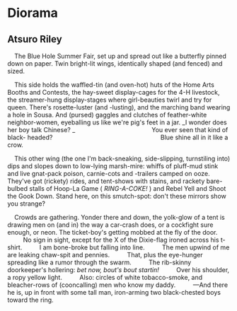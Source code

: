 # Diorama
## Atsuro Riley
    The Blue Hole Summer Fair, set up and spread out like a butterfly pinned
down on paper. Twin bright-lit wings, identically shaped (and fenced) and
sized.

    This side holds the waffled-tin (and oven-hot) huts of the Home Arts
Booths and Contests, the hay-sweet display-cages for the 4-H livestock, the
streamer-hung display-stages where girl-beauties twirl and try for queen.
There's rosette-luster (and -lusting), and the marching band wearing a hole in
Sousa. And (pursed) gaggles and clutches of feather-white neighbor-women,
eyeballing us like we're pig's feet in a jar.
_I wonder does her boy talk Chinese?
_
                                           You ever seen that kind of black-
headed?
                                                             Blue shine all in
it like a crow.

    This other wing (the one I'm back-sneaking, side-slipping, turnstiling
into) dips and slopes down to low-lying marsh-mire: whiffs of pluff-mud stink
and live gnat-pack poison, carnie-cots and -trailers camped on ooze. They've
got (rickety) rides, and tent-shows with stains, and rackety bare-bulbed
stalls of Hoop-La Game ( _RING-A-COKE!_ ) and Rebel Yell and Shoot the Gook
Down. Stand here, on this smutch-spot: don't these mirrors show you strange?

    Crowds are gathering. Yonder there and down, the yolk-glow of a tent is
drawing men on (and in) the way a car-crash does, or a cockfight sure enough,
or neon. The ticket-boy's getting mobbed at the fly of the door.
         No sign in sight, except for the X of the Dixie-flag ironed across
his t-shirt.
         I am bone-broke but falling into line.
         The men upwind of me are leaking chaw-spit and pennies.
         That, plus the eye-hunger spreading like a rumor through the swarm.
         The rib-skinny doorkeeper's hollering: _bet now, bout's bout
startin!_
         Over his shoulder, a ropy yellow light.
         Also: circles of white tobacco-smoke, and bleacher-rows of
(cooncalling) men who know my daddy.
         —And there he is, up in front with some tall man, iron-arming two
black-chested boys toward the ring.